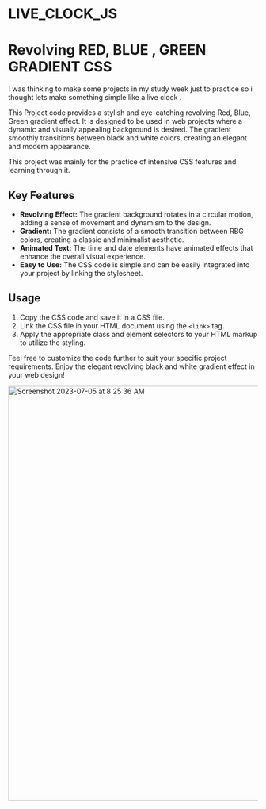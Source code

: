 # LIVE_CLOCK_JS
# Revolving RED, BLUE , GREEN GRADIENT  CSS

I was thinking to make some projects in my study week just to practice so i thought lets make something 
simple like a live clock .

This Project code provides a stylish and eye-catching revolving Red, Blue, Green  gradient effect. It is 
designed to be used in web projects where a dynamic and visually appealing background is desired. The 
gradient smoothly transitions between black and white colors, creating an elegant and modern appearance.

This project was mainly for the practice of intensive CSS features and learning through it.
## Key Features
- **Revolving Effect:** The gradient background rotates in a circular motion, adding a sense of movement 
and dynamism to the design.
- **Gradient:** The gradient consists of a smooth transition between RBG 
colors, creating a classic and minimalist aesthetic.
- **Animated Text:** The time and date elements have animated effects that enhance the overall visual 
experience.
- **Easy to Use:** The CSS code is simple and can be easily integrated into your project by linking the 
stylesheet.

## Usage
1. Copy the CSS code and save it in a CSS file.
2. Link the CSS file in your HTML document using the `<link>` tag.
3. Apply the appropriate class and element selectors to your HTML markup to utilize the styling.

Feel free to customize the code further to suit your specific project requirements. Enjoy the elegant 
revolving black and white gradient effect in your web design!

<img width="837" alt="Screenshot 2023-07-05 at 8 25 36 AM" 
src="https://github.com/AryanT10/LIVE_CLOCK_JS/assets/59858427/08bf5e44-86c0-47e1-9da2-1bb0c283bbac">
